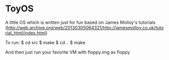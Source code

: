 # ToyOS
A little OS which is written just for fun
based on James Molloy's tutorials (http://web.archive.org/web/20130305064321/http://jamesmolloy.co.uk/tutorial_html/index.html)

To run:
$ cd src
$ make 
$ cd ..
$ make

And then just run your favorite VM with floppy.img as floppy
